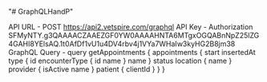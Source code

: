 "# GraphQLHandP" 

API URL - POST https://api2.vetspire.com/graphql
API Key - Authorization SFMyNTY.g3QAAAACZAAEZGF0YW0AAAAHNTA6MTgxOGQABnNpZ25lZG4GAHI8YElsAQ.1t0AfDf1vU1u4DV4rbv4j1VYa7WHaIw3kyHG2B8jm38
GraphQL Query -
query getAppointments 
{ 
    appointments 
    { 
        start 
        insertedAt 
        type 
        { 
            id 
            encounterType 
            { 
                id 
                name 
            }
            name 
        } 
        status 
        location 
        { 
            name 
        } 
        provider 
        { 
            isActive 
            name 
        } 
        patient 
        { 
            clientId
        } 
    }
}
